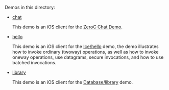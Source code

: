 Demos in this directory:

- [chat](./chat)

  This demo is an iOS client for the [ZeroC Chat Demo][1].

- [hello](./hello)

  This demo is an iOS client for the [Ice/hello](../Ice/hello) demo, the demo
  illustrates how to invoke ordinary (twoway) operations, as well as how to invoke 
  oneway operations, use datagrams, secure invocations, and how to use batched invocations.

- [library](./library)

  This demo is an iOS client for the [Database/library](../../java/Database/library) demo.

[1]: https://doc.zeroc.com/technical-articles/general-topics/chat-demo
